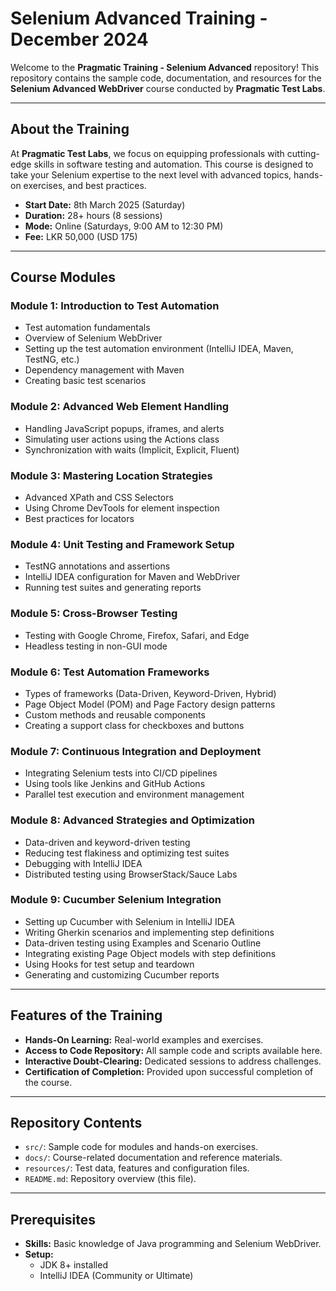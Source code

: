 # Selenium Advanced Training - December 2024

Welcome to the **Pragmatic Training - Selenium Advanced** repository! This repository contains the sample code, documentation, and resources for the **Selenium Advanced WebDriver** course conducted by **Pragmatic Test Labs**.

---

## **About the Training**
At **Pragmatic Test Labs**, we focus on equipping professionals with cutting-edge skills in software testing and automation. This course is designed to take your Selenium expertise to the next level with advanced topics, hands-on exercises, and best practices.

- **Start Date:** 8th March 2025 (Saturday)
- **Duration:** 28+ hours (8 sessions)
- **Mode:** Online (Saturdays, 9:00 AM to 12:30 PM)
- **Fee:** LKR 50,000 (USD 175)

---

## **Course Modules**

### **Module 1: Introduction to Test Automation**
- Test automation fundamentals
- Overview of Selenium WebDriver
- Setting up the test automation environment (IntelliJ IDEA, Maven, TestNG, etc.)
- Dependency management with Maven
- Creating basic test scenarios

### **Module 2: Advanced Web Element Handling**
- Handling JavaScript popups, iframes, and alerts
- Simulating user actions using the Actions class
- Synchronization with waits (Implicit, Explicit, Fluent)

### **Module 3: Mastering Location Strategies**
- Advanced XPath and CSS Selectors
- Using Chrome DevTools for element inspection
- Best practices for locators

### **Module 4: Unit Testing and Framework Setup**
- TestNG annotations and assertions
- IntelliJ IDEA configuration for Maven and WebDriver
- Running test suites and generating reports

### **Module 5: Cross-Browser Testing**
- Testing with Google Chrome, Firefox, Safari, and Edge
- Headless testing in non-GUI mode

### **Module 6: Test Automation Frameworks**
- Types of frameworks (Data-Driven, Keyword-Driven, Hybrid)
- Page Object Model (POM) and Page Factory design patterns
- Custom methods and reusable components
- Creating a support class for checkboxes and buttons 

### **Module 7: Continuous Integration and Deployment**
- Integrating Selenium tests into CI/CD pipelines
- Using tools like Jenkins and GitHub Actions
- Parallel test execution and environment management

### **Module 8: Advanced Strategies and Optimization**
- Data-driven and keyword-driven testing
- Reducing test flakiness and optimizing test suites
- Debugging with IntelliJ IDEA
- Distributed testing using BrowserStack/Sauce Labs

### **Module 9: Cucumber Selenium Integration**
- Setting up Cucumber with Selenium in IntelliJ IDEA
- Writing Gherkin scenarios and implementing step definitions
- Data-driven testing using Examples and Scenario Outline
- Integrating existing Page Object models with step definitions
- Using Hooks for test setup and teardown
- Generating and customizing Cucumber reports

---

## **Features of the Training**
- **Hands-On Learning:** Real-world examples and exercises.
- **Access to Code Repository:** All sample code and scripts available here.
- **Interactive Doubt-Clearing:** Dedicated sessions to address challenges.
- **Certification of Completion:** Provided upon successful completion of the course.

---

## **Repository Contents**
- `src/`: Sample code for modules and hands-on exercises.
- `docs/`: Course-related documentation and reference materials.
- `resources/`: Test data, features and configuration files.
- `README.md`: Repository overview (this file).

---

## **Prerequisites**
- **Skills:** Basic knowledge of Java programming and Selenium WebDriver.
- **Setup:**
    - JDK 8+ installed
    - IntelliJ IDEA (Community or Ultimate)